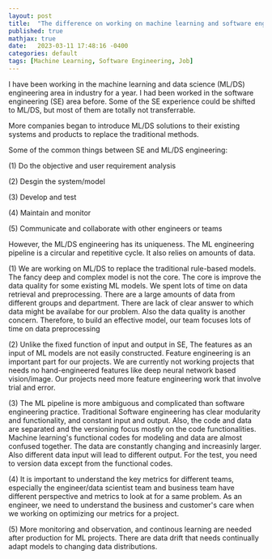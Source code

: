 ```yaml
---
layout: post
title:  "The difference on working on machine learning and software engineering projects"
published: true
mathjax: true
date:   2023-03-11 17:48:16 -0400
categories: default
tags: [Machine Learning, Software Engineering, Job]
---
```


I have been working in the machine learning and data science (ML/DS) engineering area in industry for a year. 
I had been worked in the software engineering (SE) area before. Some of the SE experience could be shifted to ML/DS, but most of them are totally not transferrable.

More companies began to introduce ML/DS solutions to their existing systems and products to replace the traditional methods. 

Some of the common things between SE and ML/DS engineering:

(1) Do the objective and user requirement analysis 

(2) Desgin the system/model

(3) Develop and test

(4) Maintain and monitor

(5) Communicate and collaborate with other engineers or teams

However, the ML/DS engineering has its uniqueness. The ML engineering pipeline is a circular and repetitive cycle. It also relies on amounts of data.

(1) We are working on ML/DS to replace the traditional rule-based models.
The fancy deep and complex model is not the core.  The core is  improve the data quality for some existing ML models.
We spent lots of time on data retrieval and preprocessing.
There are a large amounts of data from different groups and department. There are lack of clear answer to which data might be availabe for our problem. Also the data quality is another concern. Therefore, to build an effective model,
our team focuses lots of time on data preprocessing

(2) Unlike the fixed function of input and output in SE, The features as an input of ML models are not easily constructed. Feature engineering is an important part for our projects. We are currently not working projects that needs no hand-engineered features like deep neural network based vision/image. Our projects need more feature engineering work that involve trial and error.

(3) The ML pipeline is more ambiguous and complicated than software engineering practice.
Traditional Software engineering has clear modularity and functionality, and constant input and output. Also, the code and data are separated and the versioning focus mostly on the code functionalities.
Machine learning's functional codes for modeling and data are almost confused together. The data are constantly changing and increasinly larger. Also different data input will lead to different output. For the test, you need to version data except from the functional codes.


(4) It is important to understand the key metrics for different teams,  especially the engineer/data scientist team and business team have different perspective and metrics to look at for a same problem. As an engineer, we need to understand the business and customer's care when we working on optimizing our metrics for a project.

(5) More monitoring and observation, and continous learning are needed after production for ML projects. There are data drift that needs continually adapt models to changing data distributions.



